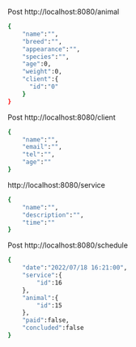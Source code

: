 Post http://localhost:8080/animal
```bash
{
	"name":"",
	"breed":"",
	"appearance":"",
	"species":"",
	"age":0,
	"weight":0,
	"client":{
	  "id":"0"
	}
}
```
Post http://localhost:8080/client
```bash
{
	"name":"",
	"email":"",
	"tel":"",
	"age":""
}
```
http://localhost:8080/service
```bash
{
	"name":"",
	"description":"",
	"time":"" 
}
```
Post http://localhost:8080/schedule
```bash
{
	"date":"2022/07/18 16:21:00",
	"service":{
		"id":16
	},
	"animal":{
		"id":15
	},
	"paid":false,
	"concluded":false
}
```